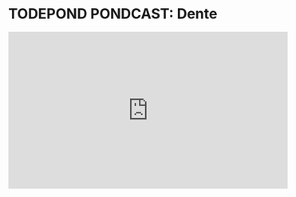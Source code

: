 # TODEPOND PONDCAST: Dente

<iframe width="560" height="315" src="https://www.youtube-nocookie.com/embed/r5efTS9iz1Y" frameborder="0" allow="accelerometer; autoplay; clipboard-write; encrypted-media; gyroscope; picture-in-picture; web-share" referrerpolicy="strict-origin-when-cross-origin" allowfullscreen></iframe>
